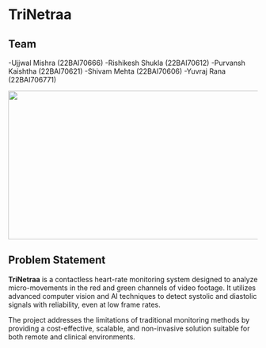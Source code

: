 # TriNetraa

## Team
-Ujjwal Mishra (22BAI70666)
-Rishikesh Shukla (22BAI70612)
-Purvansh Kaishtha (22BAI70621)
-Shivam Mehta (22BAI70606)
-Yuvraj Rana (22BAI706771)
<p align="center">
  <img src="https://github.com/user-attachments/assets/633540e5-03d4-4ff8-aaca-28ea73d35266" width="600" height="300" />
</p>

## Problem Statement

**TriNetraa** is a contactless heart-rate monitoring system designed to analyze micro-movements in the red and green channels of video footage. It utilizes advanced computer vision and AI techniques to detect systolic and diastolic signals with reliability, even at low frame rates. 

The project addresses the limitations of traditional monitoring methods by providing a cost-effective, scalable, and non-invasive solution suitable for both remote and clinical environments.

